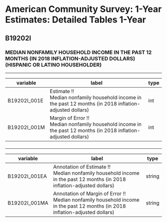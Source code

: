 # American Community Survey: 1-Year Estimates: Detailed Tables 1-Year

## B19202I

### MEDIAN NONFAMILY HOUSEHOLD INCOME IN THE PAST 12 MONTHS (IN 2018 INFLATION-ADJUSTED DOLLARS) (HISPANIC OR LATINO HOUSEHOLDER)

___

| variable | label | type |
| ----- | ----- | ----- |
| B19202I_001E | Estimate !!<br>Median nonfamily household income in the past 12 months (in 2018 inflation-adjusted dollars) | int |
| B19202I_001M | Margin of Error !!<br>Median nonfamily household income in the past 12 months (in 2018 inflation-adjusted dollars) | int |
### 

___

| variable | label | type |
| ----- | ----- | ----- |
| B19202I_001EA | Annotation of Estimate !!<br>Median nonfamily household income in the past 12 months (in 2018 inflation-adjusted dollars) | string |
| B19202I_001MA | Annotation of Margin of Error !!<br>Median nonfamily household income in the past 12 months (in 2018 inflation-adjusted dollars) | string |

